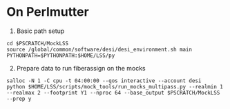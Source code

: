 # On Perlmutter

1. Basic path setup
```
cd $PSCRATCH/MockLSS
source /global/common/software/desi/desi_environment.sh main
PYTHONPATH=$PYTHONPATH:$HOME/LSS/py
```

2. Prepare data to run fiberassign on the mocks
```
salloc -N 1 -C cpu -t 04:00:00 --qos interactive --account desi
python $HOME/LSS/scripts/mock_tools/run_mocks_multipass.py --realmin 1 --realmax 2 --footprint Y1 --nproc 64 --base_output $PSCRATCH/MockLSS --prep y
```
